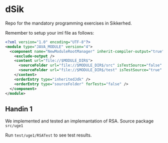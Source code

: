 # dSik
Repo for the mandatory programming exercises in Sikkerhed.

Remember to setup your iml file as follows:

```xml
<?xml version="1.0" encoding="UTF-8"?>
<module type="JAVA_MODULE" version="4">
  <component name="NewModuleRootManager" inherit-compiler-output="true">
    <exclude-output />
    <content url="file://$MODULE_DIR$">
      <sourceFolder url="file://$MODULE_DIR$/src" isTestSource="false" />
      <sourceFolder url="file://$MODULE_DIR$/test" isTestSource="true" />
    </content>
    <orderEntry type="inheritedJdk" />
    <orderEntry type="sourceFolder" forTests="false" />
  </component>
</module>
```

## Handin 1
We implemented and tested an implemantation of RSA. Source package `src/uge1`

Run `test/uge1/RSATest` to see test results.